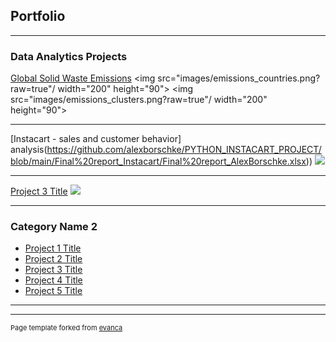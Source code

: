 ## Portfolio

---

### Data Analytics Projects  

[Global Solid Waste Emissions](https://public.tableau.com/views/Emissions_final_story_08_09_/Story1?:language=en-US&:display_count=n&:origin=viz_share_link)
<img src="images/emissions_countries.png?raw=true"/ width="200" height="90">
<img src="images/emissions_clusters.png?raw=true"/ width="200" height="90">

---
[Instacart - sales and customer behavior] analysis(https://github.com/alexborschke/PYTHON_INSTACART_PROJECT/blob/main/Final%20report_Instacart/Final%20report_AlexBorschke.xlsx))
<img src="images/dummy_thumbnail.jpg?raw=true"/>

---
[Project 3 Title](http://example.com/)
<img src="images/dummy_thumbnail.jpg?raw=true"/>

---

### Category Name 2

- [Project 1 Title](http://example.com/)
- [Project 2 Title](http://example.com/)
- [Project 3 Title](http://example.com/)
- [Project 4 Title](http://example.com/)
- [Project 5 Title](http://example.com/)

---




---
<p style="font-size:11px">Page template forked from <a href="https://github.com/evanca/quick-portfolio">evanca</a></p>
<!-- Remove above link if you don't want to attibute -->

